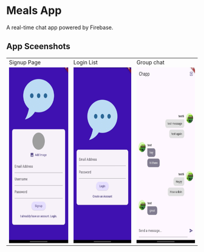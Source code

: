 # Meals App

A real-time chat app powered by Firebase.

## App Sceenshots
<table>
  <tr>
    <td>Signup Page</td>
    <td>Login List</td>
    <td>Group chat</td>
  </tr>
  <tr>
    <td><img src="image1.jpg" width=216 height=463></td>
    <td><img src="image2.jpg" width=216 height=463></td>
    <td><img src="image3.jpg" width=216 height=463></td>
  </tr>
 </table> 





